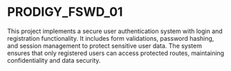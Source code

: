 # PRODIGY_FSWD_01
This project implements a secure user authentication system with login and registration functionality. It includes form validations, password hashing, and session management to protect sensitive user data. The system ensures that only registered users can access protected routes, maintaining confidentiality and data security.
